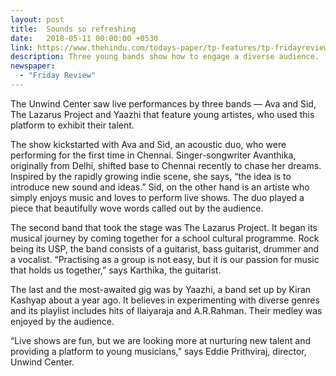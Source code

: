 ```yaml
---
layout: post
title:  Sounds so refreshing
date:   2018-05-11 00:00:00 +0530
link: https://www.thehindu.com/todays-paper/tp-features/tp-fridayreview/sounds-so-refreshing/article23844980.ece
description: Three young bands show how to engage a diverse audience.
newspaper: 
  - "Friday Review"
---
```


The Unwind Center saw live performances by three bands — Ava and Sid, The Lazarus Project and Yaazhi that feature young artistes, who used this platform to exhibit their talent.

The show kickstarted with Ava and Sid, an acoustic duo, who were performing for the first time in Chennai. Singer-songwriter Avanthika, originally from Delhi, shifted base to Chennai recently to chase her dreams. Inspired by the rapidly growing indie scene, she says, “the idea is to introduce new sound and ideas.” Sid, on the other hand is an artiste who simply enjoys music and loves to perform live shows. The duo played a piece that beautifully wove words called out by the audience.

The second band that took the stage was The Lazarus Project. It began its musical journey by coming together for a school cultural programme. Rock being its USP, the band consists of a guitarist, bass guitarist, drummer and a vocalist. “Practising as a group is not easy, but it is our passion for music that holds us together,” says Karthika, the guitarist.

The last and the most-awaited gig was by Yaazhi, a band set up by Kiran Kashyap about a year ago. It believes in experimenting with diverse genres and its playlist includes hits of Ilaiyaraja and A.R.Rahman. Their medley was enjoyed by the audience.

“Live shows are fun, but we are looking more at nurturing new talent and providing a platform to young musicians,” says Eddie Prithviraj, director, Unwind Center.
